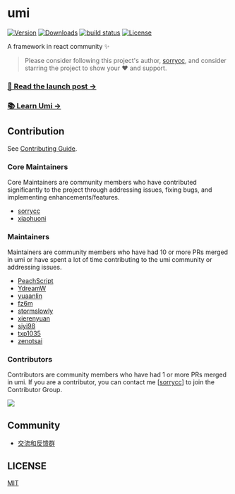 # umi

<p>
  <a href="https://www.npmjs.com/package/umi"><img src="https://badgen.net/npm/v/umi" alt="Version" /></a>
  <a href="https://www.npmjs.com/package/umi"><img src="https://badgen.net/npm/dm/umi" alt="Downloads" /></a>
  <a href="https://github.com/umijs/umi"><img src="https://github.com/umijs/umi/workflows/CI/badge.svg?branch=master&event=push" alt="build status" /></a>
  <a href="https://www.npmjs.com/package/umi"><img src="https://badgen.net/npm/license/umi" alt="License" /></a>
</p>

A framework in react community ✨

> Please consider following this project's author, [sorrycc](https://github.com/sorrycc), and consider starring the project to show your ❤️ and support.

### [🚀 Read the launch post →](https://umijs.org/blog/umi-4-rc)

### [📚 Learn Umi →](https://umijs.org/)

## Contribution

See [Contributing Guide](https://umijs.org/docs/introduce/contributing).

### Core Maintainers

Core Maintainers are community members who have contributed significantly to the project through addressing issues, fixing bugs, and implementing enhancements/features.

* [sorrycc](https://github.com/sorrycc)
* [xiaohuoni](https://github.com/xiaohuoni)

### Maintainers

Maintainers are community members who have had 10 or more PRs merged in umi or have spent a lot of time contributing to the umi community or addressing issues.

* [PeachScript](https://github.com/PeachScript)
* [YdreamW](https://github.com/YdreamW)
* [yuaanlin](https://github.com/yuaanlin)
* [fz6m](https://github.com/fz6m)
* [stormslowly](https://github.com/stormslowly)
* [xierenyuan](https://github.com/xierenyuan)
* [siyi98](https://github.com/siyi98)
* [txp1035](https://github.com/txp1035)
* [zenotsai](https://github.com/zenotsai)

### Contributors

Contributors are community members who have had 1 or more PRs merged in umi. If you are a contributor, you can contact me [[sorrycc](https://github.com/sorrycc)] to join the Contributor Group.

<a href="https://github.com/umijs/umi/graphs/contributors"><img src="https://opencollective.com/umi/contributors.svg?width=890&button=false" /></a>

## Community

* [交流和反馈群](https://fb.umijs.org/)

## LICENSE

[MIT](./LICENSE)
